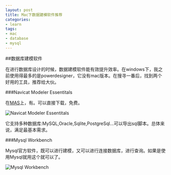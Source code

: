 ```yaml
---
layout: post
title: Mac下数据建模软件推荐
categories:
- learn
tags:
- mac
- database
- mysql
---
```


##数据库建模软件

在进行数据库设计的时候，数据建模软件能有效提升效率。在windows下，我之前使用得最多的是powerdesigner，它没有mac版本。在搜寻一番后，找到两个好用的工具，推荐给大伙。    

###Navicat Modeler Essentitals

在[MAS][1]上，有。可以直接下载，免费。

![Navicat Modeler Essentitals][2]

它支持多种数据库:MySQL,Oracle,Sqlite,PostgreSql...可以导出sql脚本。总体来说，满足最基本需求。



###Mysql Workbench

Mysql官方软件，既可以进行建模，又可以进行连接数据库，进行查询。如果是使用Mysql就用这个就可以了。

![Mysql Workbench][3]





[1]:https://itunes.apple.com/cn/app/navicat-data-modeler-essentials/id532423082?mt=12     
[2]:http://ww4.sinaimg.cn/large/a74ecc4cjw1e0y2lxg7n6j.jpg
[3]:http://ww1.sinaimg.cn/large/a74eed94jw1e0y2rf25igj.jpg